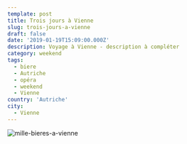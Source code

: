 ```yaml
---
template: post
title: Trois jours à Vienne
slug: trois-jours-a-vienne
draft: false
date: '2019-01-19T15:09:00.000Z'
description: Voyage à Vienne - description à compléter
category: weekend
tags:
  - biere
  - Autriche
  - opéra
  - weekend
  - Vienne
country: 'Autriche'
city:
  - Vienne
---
```


![mille-bieres-a-vienne](/media/50755921_489931831532900_6075382105213239296_n.jpg "Super bar à bières dans Vienne, près de l'Opéra")
